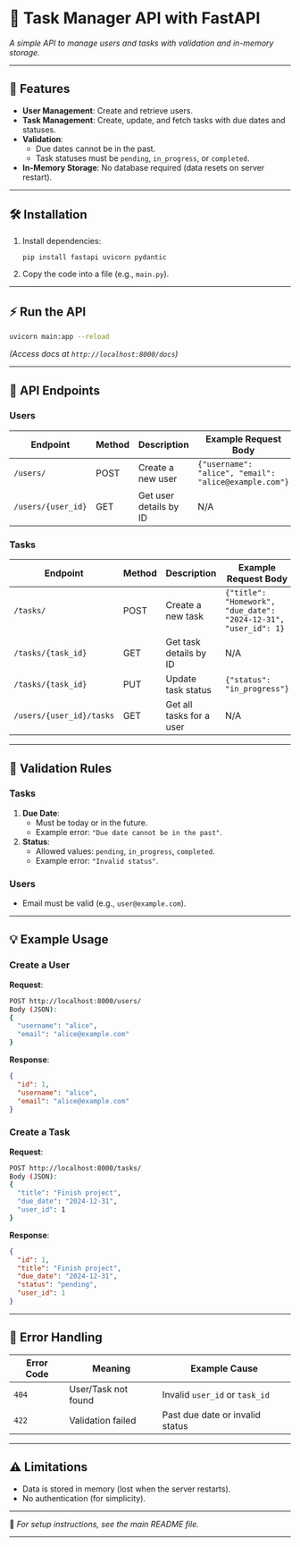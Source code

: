# 🚀 **Task Manager API with FastAPI**  
*A simple API to manage users and tasks with validation and in-memory storage.*

---

## 🌟 **Features**  
- **User Management**: Create and retrieve users.  
- **Task Management**: Create, update, and fetch tasks with due dates and statuses.  
- **Validation**:  
  - Due dates cannot be in the past.  
  - Task statuses must be `pending`, `in_progress`, or `completed`.  
- **In-Memory Storage**: No database required (data resets on server restart).  

---

## 🛠️ **Installation**  
1. Install dependencies:  
   ```bash  
   pip install fastapi uvicorn pydantic  
   ```  
2. Copy the code into a file (e.g., `main.py`).  

---

## ⚡ **Run the API**  
```bash  
uvicorn main:app --reload  
```  
*(Access docs at `http://localhost:8000/docs`)*  

---

## 📡 **API Endpoints**  

### **Users**  
| Endpoint          | Method | Description                  | Example Request Body                     |  
|-------------------|--------|------------------------------|------------------------------------------|  
| `/users/`         | POST   | Create a new user            | `{"username": "alice", "email": "alice@example.com"}` |  
| `/users/{user_id}`| GET    | Get user details by ID       | N/A                                      |  

### **Tasks**  
| Endpoint               | Method | Description                  | Example Request Body                     |  
|------------------------|--------|------------------------------|------------------------------------------|  
| `/tasks/`              | POST   | Create a new task            | `{"title": "Homework", "due_date": "2024-12-31", "user_id": 1}` |  
| `/tasks/{task_id}`     | GET    | Get task details by ID       | N/A                                      |  
| `/tasks/{task_id}`     | PUT    | Update task status           | `{"status": "in_progress"}`              |  
| `/users/{user_id}/tasks` | GET  | Get all tasks for a user     | N/A                                      |  

---

## 🛑 **Validation Rules**  
### **Tasks**  
1. **Due Date**:  
   - Must be today or in the future.  
   - Example error: `"Due date cannot be in the past"`.  
2. **Status**:  
   - Allowed values: `pending`, `in_progress`, `completed`.  
   - Example error: `"Invalid status"`.  

### **Users**  
- Email must be valid (e.g., `user@example.com`).  

---

## 💡 **Example Usage**  
### Create a User  
**Request**:  
```bash  
POST http://localhost:8000/users/  
Body (JSON):  
{  
  "username": "alice",  
  "email": "alice@example.com"  
}  
```  

**Response**:  
```json  
{  
  "id": 1,  
  "username": "alice",  
  "email": "alice@example.com"  
}  
```  

### Create a Task  
**Request**:  
```bash  
POST http://localhost:8000/tasks/  
Body (JSON):  
{  
  "title": "Finish project",  
  "due_date": "2024-12-31",  
  "user_id": 1  
}  
```  

**Response**:  
```json  
{  
  "id": 1,  
  "title": "Finish project",  
  "due_date": "2024-12-31",  
  "status": "pending",  
  "user_id": 1  
}  
```  

---

## 🚨 **Error Handling**  
| Error Code | Meaning                          | Example Cause                     |  
|------------|----------------------------------|-----------------------------------|  
| `404`      | User/Task not found              | Invalid `user_id` or `task_id`    |  
| `422`      | Validation failed                | Past due date or invalid status   |  

---

## ⚠️ **Limitations**  
- Data is stored in memory (lost when the server restarts).  
- No authentication (for simplicity).  

--- 

🔧 *For setup instructions, see the main README file.*  

--- 
